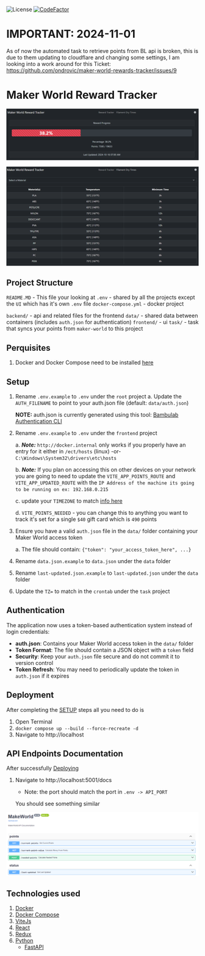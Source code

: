 ![License](https://img.shields.io/badge/license-MIT-blue)
[![CodeFactor](https://www.codefactor.io/repository/github/ondrovic/maker-world-rewards-tracker/badge)](https://www.codefactor.io/repository/github/ondrovic/maker-world-rewards-tracker)

# IMPORTANT: 2024-11-01

As of now the automated task to retrieve points from BL api is broken, this is due to them updating to cloudflare and changing some settings, I am looking into a work around for this Ticket: https://github.com/ondrovic/maker-world-rewards-tracker/issues/9

# Maker World Reward Tracker

![Reward Tracker](assets/images/reward_tracker.png)

![Filament Dry Times](assets/images/dry_times.png)

## Project Structure

`README.MD` - This file your looking at
`.env` - shared by all the projects except the `UI` which has it's own `.env` file
`docker-compose.yml` - docker project

`backend/` - api and related files for the frontend
`data/` - shared data between containers (includes `auth.json` for authentication)
`frontend/` - ui
`task/` - task that syncs your points from `maker-world` to this project

## Perquisites

1. Docker and Docker Compose need to be installed [here](https://docs.docker.com/get-docker/)

## Setup

1. Rename `.env.example` to `.env` under the `root` project
   a. Update the `AUTH_FILENAME` to point to your auth.json file (default: `data/auth.json`)
   
   **NOTE:** auth.json is currently generated using this tool: [Bambulab Authentication CLI](https://github.com/ondrovic/bambulab-authentication-cli)
2. Rename `.env.example` to `.env` under the `frontend` project
   
   a. **_Note:_** `http://docker.internal` only works if you properly have an entry for it either in `/ect/hosts` (linux) -or- `C:\Windows\System32\drivers\etc\hosts`
   
   b. **_Note:_** If you plan on accessing this on other devices on your network you are going to need to update the `VITE_APP_POINTS_ROUTE` and `VITE_APP_UPDATED_ROUTE` with the `IP Address of the machine its going to be running on ex: 192.168.0.215`
   
   c. update your `TIMEZONE` to match [info here](https://en.wikipedia.org/wiki/List_of_tz_database_time_zones#List)
   
   d. `VITE_POINTS_NEEDED` - you can change this to anything you want to track it's set for a single `$40` gift card which is `490` points
3. Ensure you have a valid `auth.json` file in the `data/` folder containing your Maker World access token
   
   a. The file should contain: `{"token": "your_access_token_here", ...}`
4. Rename `data.json.example` to `data.json` under the `data` folder
5. Rename `last-updated.json.example` to `last-updated.json` under the `data` folder
6. Update the `TZ=` to match in the `crontab` under the `task` project

## Authentication

The application now uses a token-based authentication system instead of login credentials:

- **auth.json**: Contains your Maker World access token in the `data/` folder
- **Token Format**: The file should contain a JSON object with a `token` field
- **Security**: Keep your `auth.json` file secure and do not commit it to version control
- **Token Refresh**: You may need to periodically update the token in `auth.json` if it expires

## Deployment

After completing the [SETUP](#Setup) steps all you need to do is

1. Open Terminal
2. `docker compose up --build --force-recreate -d`
3. Navigate to http://localhost

## API Endpoints Documentation

After successfully [Deploying](#Deployment)

1. Navigate to http://localhost:5001/docs

   - Note: the port should match the port in `.env -> API_PORT`

   You should see something similar

![Alt text](assets/images/swagger_ui.png)

## Technologies used

1. [Docker](https://docker.com/)
2. [Docker Compose](https://docs.docker.com/compose/)
3. [ViteJs](https://vitejs.dev/)
4. [React](https://react.dev/)
5. [Redux](https://redux.js.org/)
6. [Python](https://www.python.org/)
   - [FastAPI](https://fastapi.tiangolo.com/)
